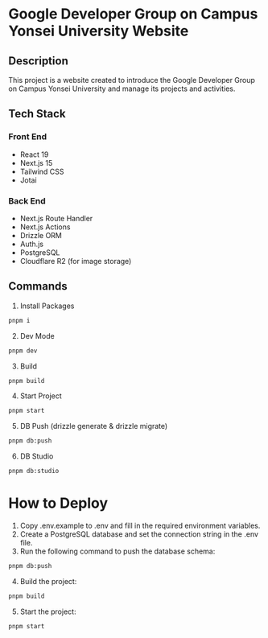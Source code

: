# Google Developer Group on Campus Yonsei University Website

## Description

This project is a website created to introduce the Google Developer Group on Campus Yonsei University and manage its projects and activities.

## Tech Stack

### Front End

- React 19
- Next.js 15
- Tailwind CSS
- Jotai

### Back End

- Next.js Route Handler
- Next.js Actions
- Drizzle ORM
- Auth.js
- PostgreSQL
- Cloudflare R2 (for image storage)

## Commands

1. Install Packages

```bash
pnpm i
```

2. Dev Mode

```bash
pnpm dev
```

3. Build

```bash
pnpm build
```

4. Start Project

```bash
pnpm start
```

5. DB Push (drizzle generate & drizzle migrate)

```bash
pnpm db:push
```

6. DB Studio

```bash
pnpm db:studio
```

# How to Deploy

1. Copy .env.example to .env and fill in the required environment variables.
2. Create a PostgreSQL database and set the connection string in the .env file.
3. Run the following command to push the database schema:

```bash
pnpm db:push
```

4. Build the project:

```bash
pnpm build
```

5. Start the project:

```bash
pnpm start
```
